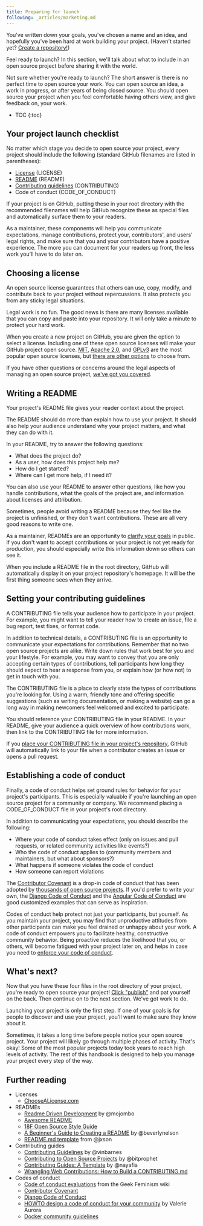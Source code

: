 ```yaml
---
title: Preparing for launch
following: _articles/marketing.md
---
```


You've written down your goals, you've chosen a name and an idea, and hopefully you've been hard at work building your project. (Haven't started yet? [Create a repository!](https://help.github.com/articles/create-a-repo/))

Feel ready to launch? In this section, we'll talk about what to include in an open source project before sharing it with the world.

Not sure whether you're ready to launch? The short answer is there is no perfect time to open source your work. You can open source an idea, a work in progress, or after years of being closed source. You should open source your project when you feel comfortable having others view, and give feedback on, your work.

* TOC
{:toc}

## Your project launch checklist

No matter which stage you decide to open source your project, every project should include the following (standard GitHub filenames are listed in parentheses):

* [License](https://help.github.com/articles/open-source-licensing/#where-does-the-license-live-on-my-repository) (LICENSE)
* [README](https://help.github.com/articles/create-a-repo/#commit-your-first-change) (README)
* [Contributing guidelines](https://help.github.com/articles/setting-guidelines-for-repository-contributors/) (CONTRIBUTING)
* Code of conduct (CODE_OF_CONDUCT)

If your project is on GitHub, putting these in your root directory with the recommended filenames will help GitHub recognize these as special files and automatically surface them to your readers.

As a maintainer, these components will help you communicate expectations, manage contributions, protect your, contributors', and users' legal rights, and make sure that you and your contributors have a positive experience. The more you can document for your readers up front, the less work you'll have to do later on.

## Choosing a license

An open source license guarantees that others can use, copy, modify, and contribute back to your project without repercussions. It also protects you from any sticky legal situations.

Legal work is no fun. The good news is there are many licenses available that you can copy and paste into your repository. It will only take a minute to protect your hard work.

When you create a new project on GitHub, you are given the option to select a license. Including one of these open source licenses will make your GitHub project open source. [MIT](http://choosealicense.com/licenses/mit/), [Apache 2.0](http://choosealicense.com/licenses/apache-2.0/), and [GPLv3](http://choosealicense.com/licenses/gpl-3.0/) are the most popular open source licenses, but [there are other options](http://choosealicense.com) to choose from.

If you have other questions or concerns around the legal aspects of managing an open source project, [we've got you covered](../legal/).

## Writing a README

Your project's README file gives your reader context about the project.

The README should do more than explain how to use your project. It should also help your audience understand why your project matters, and what they can do with it.

In your README, try to answer the following questions:

* What does the project do?
* As a user, how does this project help me?
* How do I get started?
* Where can I get more help, if I need it?

You can also use your README to answer other questions, like how you handle contributions, what the goals of the project are, and information about licenses and attribution.

Sometimes, people avoid writing a README because they feel like the project is unfinished, or they don't want contributions. These are all very good reasons to write one.

As a maintainer, READMEs are an opportunity to [clarify your goals](../setting-expectations/) in public. If you don't want to accept contributions or your project is not yet ready for production, you should especially write this information down so others can see it.

When you include a README file in the root directory, GitHub will automatically display it on your project repository's homepage. It will be the first thing someone sees when they arrive.

## Setting your contributing guidelines

A CONTRIBUTING file tells your audience how to participate in your project. For example, you might want to tell your reader how to create an issue, file a bug report, test fixes, or format code.

In addition to technical details, a CONTRIBUTING file is an opportunity to communicate your expectations for contributions. Remember that no two open source projects are alike. Write down rules that work best for you and your lifestyle. For example, you may want to convey that you are only accepting certain types of contributions, tell participants how long they should expect to hear a response from you, or explain how (or how not) to get in touch with you.

The CONTRIBUTING file is a place to clearly state the types of contributions you're looking for. Using a warm, friendly tone and offering specific suggestions (such as writing documentation, or making a website) can go a long way in making newcomers feel welcomed and excited to participate.

You should reference your CONTRIBUTING file in your README. In your README, give your audience a quick overview of how contributions work, then link to the CONTRIBUTING file for more information.

If you [place your CONTRIBUTING file in your project's repository](https://help.github.com/articles/setting-guidelines-for-repository-contributors/), GitHub will automatically link to your file when a contributor creates an issue or opens a pull request.

## Establishing a code of conduct

Finally, a code of conduct helps set ground rules for behavior for your project's participants. This is especially valuable if you're launching an open source project for a community or company. We recommend placing a CODE_OF_CONDUCT file in your project's root directory.

In addition to communicating your expectations, you should describe the following:

* Where your code of conduct takes effect (only on issues and pull requests, or related community activities like events?)
* Who the code of conduct applies to (community members and maintainers, but what about sponsors?)
* What happens if someone violates the code of conduct
* How someone can report violations

The [Contributor Covenant](http://contributor-covenant.org/) is a drop-in code of conduct that has been adopted by [thousands of open source projects](http://contributor-covenant.org/adopters/). If you'd prefer to write your own, the [Django Code of Conduct](https://www.djangoproject.com/conduct/) and the [Angular Code of Conduct](https://github.com/angular/code-of-conduct/blob/master/CODE_OF_CONDUCT.md) are good customized examples that can serve as inspiration.

Codes of conduct help protect not just your participants, but yourself. As you maintain your project, you may find that unproductive attitudes from other participants can make you feel drained or unhappy about your work. A code of conduct empowers you to facilitate healthy, constructive community behavior. Being proactive reduces the likelihood that you, or others, will become fatigued with your project later on, and helps in case you need to [enforce your code of conduct](../../troubleshooting/conduct/).

## What's next?

Now that you have these four files in the root directory of your project, you're ready to open source your project! [Click "publish"](https://help.github.com/articles/making-a-private-repository-public/) and pat yourself on the back. Then continue on to the next section. We've got work to do.

Launching your project is only the first step. If one of your goals is for people to discover and use your project, you'll want to make sure they know about it.

Sometimes, it takes a long time before people notice your open source project. Your project will likely go through multiple phases of activity. That's okay! Some of the most popular projects today took years to reach high levels of activity. The rest of this handbook is designed to help you manage your project every step of the way.

## Further reading

* Licenses
  * [ChooseALicense.com](http://choosealicense.com)
* READMEs
  * [Readme Driven Development](http://tom.preston-werner.com/2010/08/23/readme-driven-development.html) by @mojombo
  * [Awesome README](https://github.com/matiassingers/awesome-readme)
  * [18F Open Source Style Guide](https://pages.18f.gov/open-source-guide/making-readmes-readable/)
  * [A Beginner's Guide to Creating a README](https://changelog.com/a-beginners-guide-to-creating-a-readme/) by @beverlynelson
  * [README.md template](https://gist.github.com/jxson/1784669) from @jxson
* Contributing guides
  * [Contributing Guidelines](https://github.com/blog/1184-contributing-guidelines) by @vinbarnes
  * [Contributing to Open Source Projects](http://www.contribution-guide.org/) by @bitprophet
  * [Contributing Guides: A Template](https://github.com/nayafia/contributing-template) by @nayafia
  * [Wrangling Web Contributions: How to Build a CONTRIBUTING.md](http://mozillascience.github.io/working-open-workshop/contributing/)
* Codes of conduct
  * [Code of conduct evaluations](http://geekfeminism.wikia.com/wiki/Code_of_conduct_evaluations) from the Geek Feminism wiki
  * [Contributor Covenant](http://contributor-covenant.org/)
  * [Django Code of Conduct](https://github.com/django/code-of-conduct)
  * [HOWTO design a code of conduct for your community](https://adainitiative.org/2014/02/18/howto-design-a-code-of-conduct-for-your-community/) by Valerie Aurora
  * [Docker community guidelines](https://github.com/docker/docker/blob/master/CONTRIBUTING.md#docker-community-guidelines)
